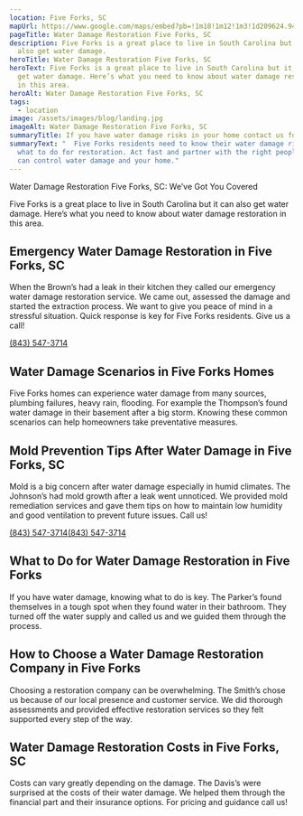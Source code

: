 ```yaml
---
location: Five Forks, SC
mapUrl: https://www.google.com/maps/embed?pb=!1m18!1m12!1m3!1d209624.9419156564!2d-82.74833231275996!3d34.82129275582525!2m3!1f0!2f0!3f0!3m2!1i1024!2i768!4f13.1!3m3!1m2!1s0x885828110b161f09%3A0x744bd9514ce33ed4!2sFive%20Forks%2C%20SC%2C%20USA!5e0!3m2!1sen!2sph!4v1728668160191!5m2!1sen!2sph
pageTitle: Water Damage Restoration Five Forks, SC
description: Five Forks is a great place to live in South Carolina but it can
  also get water damage.
heroTitle: Water Damage Restoration Five Forks, SC
heroText: Five Forks is a great place to live in South Carolina but it can also
  get water damage. Here’s what you need to know about water damage restoration
  in this area.
heroAlt: Water Damage Restoration Five Forks, SC
tags:
  - location
image: /assets/images/blog/landing.jpg
imageAlt: Water Damage Restoration Five Forks, SC
summaryTitle: If you have water damage risks in your home contact us for a full assessment.
summaryText: "  Five Forks residents need to know their water damage risks and
  what to do for restoration. Act fast and partner with the right people and you
  can control water damage and your home."
---
```

Water Damage Restoration Five Forks, SC: We’ve Got You Covered

Five Forks is a great place to live in South Carolina but it can also get water damage. Here’s what you need to know about water damage restoration in this area.



## Emergency Water Damage Restoration in Five Forks, SC

When the Brown’s had a leak in their kitchen they called our emergency water damage restoration service. We came out, assessed the damage and started the extraction process. We want to give you peace of mind in a stressful situation. Quick response is key for Five Forks residents. Give us a call! 

[(843) 547-3714](tel:8435473714)

## Water Damage Scenarios in Five Forks Homes

Five Forks homes can experience water damage from many sources, plumbing failures, heavy rain, flooding. For example the Thompson’s found water damage in their basement after a big storm. Knowing these common scenarios can help homeowners take preventative measures.



## Mold Prevention Tips After Water Damage in Five Forks, SC

Mold is a big concern after water damage especially in humid climates. The Johnson’s had mold growth after a leak went unnoticed. We provided mold remediation services and gave them tips on how to maintain low humidity and good ventilation to prevent future issues. Call us! 

[(843) 547-3714](tel:8435473714)[(843) 547-3714](tel:8435473714)

## What to Do for Water Damage Restoration in Five Forks

If you have water damage, knowing what to do is key. The Parker’s found themselves in a tough spot when they found water in their bathroom. They turned off the water supply and called us and we guided them through the process.



## How to Choose a Water Damage Restoration Company in Five Forks

Choosing a restoration company can be overwhelming. The Smith’s chose us because of our local presence and customer service. We did thorough assessments and provided effective restoration services so they felt supported every step of the way.



## Water Damage Restoration Costs in Five Forks, SC

Costs can vary greatly depending on the damage. The Davis’s were surprised at the costs of their water damage. We helped them through the financial part and their insurance options. For pricing and guidance call us!
